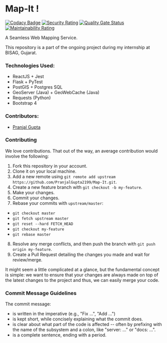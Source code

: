 # Map-It !
[![Codacy Badge](https://api.codacy.com/project/badge/Grade/9d10af9d6db3424293d6440ac125dbc8)](https://app.codacy.com/app/PranjalGupta2199/Map-It?utm_source=github.com&utm_medium=referral&utm_content=PranjalGupta2199/Map-It&utm_campaign=Badge_Grade_Dashboard) [![Security Rating](https://sonarcloud.io/api/project_badges/measure?project=PranjalGupta2199_Map-It&metric=security_rating)](https://sonarcloud.io/dashboard?id=PranjalGupta2199_Map-It) [![Quality Gate Status](https://sonarcloud.io/api/project_badges/measure?project=PranjalGupta2199_Map-It&metric=alert_status)](https://sonarcloud.io/dashboard?id=PranjalGupta2199_Map-It) [![Maintainability Rating](https://sonarcloud.io/api/project_badges/measure?project=PranjalGupta2199_Map-It&metric=sqale_rating)](https://sonarcloud.io/dashboard?id=PranjalGupta2199_Map-It)

A Seamless Web Mapping Service.

This repository is a part of the ongoing project during my internship at BISAG, Gujarat.

### Technologies Used:
* ReactJS + Jest
* Flask + PyTest
* PostGIS + Postgres SQL
* GeoServer (Java) + GeoWebCache (Java)
* Requests (Python)
* Bootstrap 4

### Contributors:
* [Pranjal Gupta](https://github.com/PranjalGupta2199)

### Contributing

We love contributions. That out of the way, an average
contribution would involve the following:

1. Fork this repository in your account.
2. Clone it on your local machine.
3. Add a new remote using `git remote add upstream https://github.com/PranjalGupta2199/Map-It.git`.
4. Create a new feature branch with `git checkout -b my-feature`.
5. Make your changes.
6. Commit your changes.
7. Rebase your commits with `upstream/master`:
  - `git checkout master`
  - `git fetch upstream master`
  - `git reset --hard FETCH_HEAD`
  - `git checkout my-feature`
  - `git rebase master`
8. Resolve any merge conflicts, and then push the branch with `git push origin my-feature`.
9. Create a Pull Request detailing the changes you made and wait for review/merge.

It might seem a little complicated at a glance, but the fundamental concept is simple: we
want to ensure that your changes are always made on top of the latest changes to the
project and thus, we can easily merge your code.

### Commit Message Guidelines

The commit message:

- is written in the imperative (e.g., "Fix ...", "Add ...")
- is kept short, while concisely explaining what the commit does.
- is clear about what part of the code is affected -- often by prefixing with the name of the subsystem and a colon, like "server: ..." or "docs: ...".
- is a complete sentence, ending with a period.
